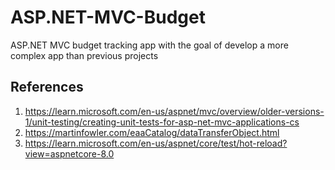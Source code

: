 # ASP.NET-MVC-Budget

ASP.NET MVC budget tracking app with the goal of develop a more complex app than previous projects

## References

1. <https://learn.microsoft.com/en-us/aspnet/mvc/overview/older-versions-1/unit-testing/creating-unit-tests-for-asp-net-mvc-applications-cs>
2. <https://martinfowler.com/eaaCatalog/dataTransferObject.html>
3. <https://learn.microsoft.com/en-us/aspnet/core/test/hot-reload?view=aspnetcore-8.0>
